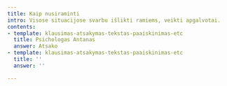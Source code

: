 ```yaml
---
title: Kaip nusiraminti
intro: Visose situacijose svarbu išlikti ramiems, veikti apgalvotai.
contents:
- template: klausimas-atsakymas-tekstas-paaiskinimas-etc
  title: Psichologas Antanas
  answer: Atsako
- template: klausimas-atsakymas-tekstas-paaiskinimas-etc
  title: ''
  answer: ''

---
```

